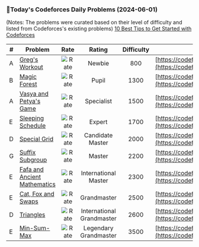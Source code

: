 ### 🌟Today's Codeforces Daily Problems (2024-06-01)
(Notes: The problems were curated based on their level of difficulty and listed from Codeforces's existing problems)
[10 Best Tips to Get Started with Codeforces](https://github.com/ika9810/Codeforces-Daily-Problems/blob/main/10%20Best%20Tips%20to%20Get%20Started%20with%20Codeforces.md)

| # | Problem | Rate| Rating | Difficulty | Contest |
|---| ----- | :--------: | :----------: | :----------: | ---------- |
|A|[Greg's Workout](https://codeforces.com/contest/255/problem/A)|![Rate](https://img.shields.io/badge/Newbie-800-lightgrey)|Newbie|800|[https://codeforces.com/contest/255](https://codeforces.com/contest/255)|
|B|[Magic Forest](https://codeforces.com/contest/922/problem/B)|![Rate](https://img.shields.io/badge/Pupil-1300-brightgreen)|Pupil|1300|[https://codeforces.com/contest/922](https://codeforces.com/contest/922)|
|A|[Vasya and Petya's Game](https://codeforces.com/contest/576/problem/A)|![Rate](https://img.shields.io/badge/Specialist-1500-9cf)|Specialist|1500|[https://codeforces.com/contest/576](https://codeforces.com/contest/576)|
|E|[Sleeping Schedule](https://codeforces.com/contest/1324/problem/E)|![Rate](https://img.shields.io/badge/Expert-1700-blue)|Expert|1700|[https://codeforces.com/contest/1324](https://codeforces.com/contest/1324)|
|D|[Special Grid](https://codeforces.com/contest/435/problem/D)|![Rate](https://img.shields.io/badge/Candidate%20Master-2000-blueviolet)|Candidate Master|2000|[https://codeforces.com/contest/435](https://codeforces.com/contest/435)|
|G|[Suffix Subgroup](https://codeforces.com/contest/345/problem/G)|![Rate](https://img.shields.io/badge/Master-2200-orange)|Master|2200|[https://codeforces.com/contest/345](https://codeforces.com/contest/345)|
|E|[Fafa and Ancient Mathematics](https://codeforces.com/contest/935/problem/E)|![Rate](https://img.shields.io/badge/International%20Master-2300-orange)|International Master|2300|[https://codeforces.com/contest/935](https://codeforces.com/contest/935)|
|E|[Cat, Fox and Swaps ](https://codeforces.com/contest/1973/problem/E)|![Rate](https://img.shields.io/badge/Grandmaster-2500-red)|Grandmaster|2500|[https://codeforces.com/contest/1973](https://codeforces.com/contest/1973)|
|D|[Triangles](https://codeforces.com/contest/13/problem/D)|![Rate](https://img.shields.io/badge/International%20Grandmaster-2600-red)|International Grandmaster|2600|[https://codeforces.com/contest/13](https://codeforces.com/contest/13)|
|E|[Min-Sum-Max](https://codeforces.com/contest/1868/problem/E)|![Rate](https://img.shields.io/badge/Legendary%20Grandmaster-3500-red)|Legendary Grandmaster|3500|[https://codeforces.com/contest/1868](https://codeforces.com/contest/1868)|
